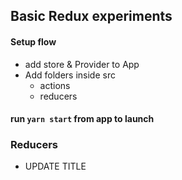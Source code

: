 ## Basic Redux experiments

#### Setup flow
- add store & Provider to App
- Add folders inside src
    - actions
    - reducers



#### run `yarn start` from app  to launch

### Reducers
- UPDATE TITLE
